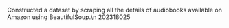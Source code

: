 Constructed a dataset by scraping all the details of audiobooks available on Amazon using BeautifulSoup.\n
202318025

